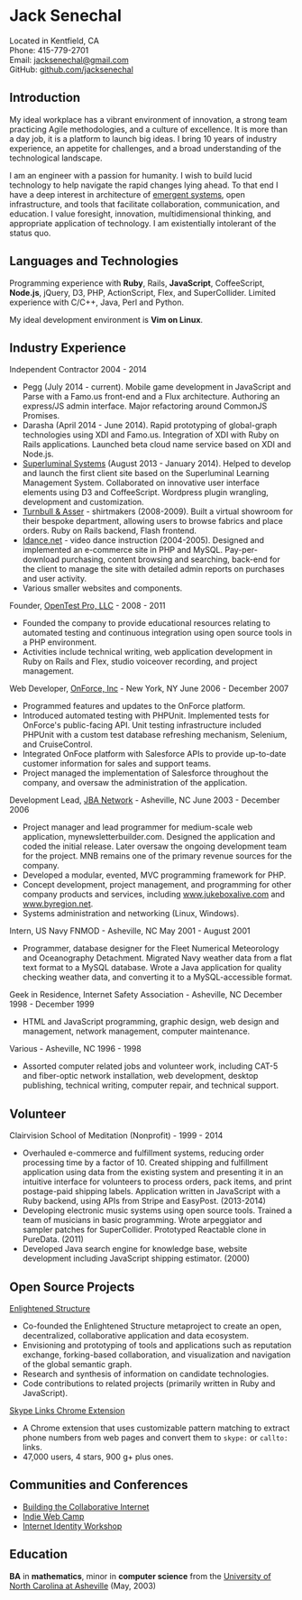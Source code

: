 Jack Senechal
=============

Located in Kentfield, CA  
Phone: 415-779-2701  
Email: <jacksenechal@gmail.com>  
GitHub: [github.com/jacksenechal][]

Introduction
------------

My ideal workplace has a vibrant environment of innovation, a strong team practicing Agile
methodologies, and a culture of excellence. It is more than a day job, it is a platform to launch
big ideas. I bring 10 years of industry experience, an appetite for challenges, and a broad
understanding of the technological landscape.

I am an engineer with a passion for humanity. I wish to build lucid technology to help navigate
the rapid changes lying ahead. To that end I have a deep interest in architecture of [emergent
systems][], open infrastructure, and tools that facilitate collaboration, communication, and
education. I value foresight, innovation, multidimensional thinking, and appropriate application
of technology. I am existentially intolerant of the status quo.

Languages and Technologies
--------------------------

Programming experience with **Ruby**, Rails, **JavaScript**, CoffeeScript, **Node.js**, jQuery,
D3, PHP, ActionScript, Flex, and SuperCollider. Limited experience with C/C++, Java, Perl and
Python.

My ideal development environment is **Vim on Linux**.

Industry Experience
-------------------

Independent Contractor 2004 - 2014

-   Pegg (July 2014 - current). Mobile game development in JavaScript and Parse with a Famo.us
    front-end and a Flux architecture. Authoring an express/JS admin interface. Major refactoring
    around CommonJS Promises.
-   Darasha (April 2014 - June 2014). Rapid prototyping of global-graph technologies using XDI and
    Famo.us. Integration of XDI with Ruby on Rails applications. Launched beta cloud name service
    based on XDI and Node.js.
-   [Superluminal Systems][] (August 2013 - January 2014). Helped to develop and launch the first
    client site based on the Superluminal Learning Management System. Collaborated on innovative
    user interface elements using D3 and CoffeeScript. Wordpress plugin wrangling, development and
    customization.
-   [Turnbull & Asser][] - shirtmakers (2008-2009). Built a virtual showroom for their bespoke
    department, allowing users to browse fabrics and place orders. Ruby on Rails backend, Flash
    frontend.
-   [Idance.net][] - video dance instruction (2004-2005). Designed and implemented an e-commerce
    site in PHP and MySQL. Pay-per-download purchasing, content browsing and searching, back-end
    for the client to manage the site with detailed admin reports on purchases and user activity.
-   Various smaller websites and components.

Founder, [OpenTest Pro, LLC][] - 2008 - 2011

-   Founded the company to provide educational resources relating to automated testing and
    continuous integration using open source tools in a PHP environment.
-   Activities include technical writing, web application development in Ruby on Rails and Flex,
    studio voiceover recording, and project management.

Web Developer, [OnForce, Inc][] - New York, NY June 2006 - December 2007

-   Programmed features and updates to the OnForce platform.
-   Introduced automated testing with PHPUnit. Implemented tests for OnForce's public-facing API.
    Unit testing infrastructure included PHPUnit with a custom test database refreshing mechanism,
    Selenium, and CruiseControl.
-   Integrated OnFoce platform with Salesforce APIs to provide up-to-date customer information for
    sales and support teams.
-   Project managed the implementation of Salesforce throughout the company, and oversaw the
    administration of the application.

Development Lead, [JBA Network][] - Asheville, NC June 2003 - December 2006

-   Project manager and lead programmer for medium-scale web application, mynewsletterbuilder.com.
    Designed the application and coded the initial release. Later oversaw the ongoing development
    team for the project. MNB remains one of the primary revenue sources for the company.
-   Developed a modular, evented, MVC programming framework for PHP.
-   Concept development, project management, and programming for other company products and
    services, including www.jukeboxalive.com and www.byregion.net.
-   Systems administration and networking (Linux, Windows).

Intern, US Navy FNMOD - Asheville, NC May 2001 - August 2001

-   Programmer, database designer for the Fleet Numerical Meteorology and Oceanography Detachment.
    Migrated Navy weather data from a flat text format to a MySQL database. Wrote a Java application
    for quality checking weather data, and converting it to a MySQL-accessible format.

Geek in Residence, Internet Safety Association - Asheville, NC December 1998 - December 1999

-   HTML and JavaScript programming, graphic design, web design and management, network management,
    computer maintenance.

Various - Asheville, NC 1996 - 1998

-   Assorted computer related jobs and volunteer work, including CAT-5 and fiber-optic network
    installation, web development, desktop publishing, technical writing, computer repair, and
    technical support.

Volunteer
---------

Clairvision School of Meditation (Nonprofit) - 1999 - 2014

-   Overhauled e-commerce and fulfillment systems, reducing order processing time by a factor of 10.
    Created shipping and fulfillment application using data from the existing system and presenting
    it in an intuitive interface for volunteers to process orders, pack items, and print
    postage-paid shipping labels. Application written in JavaScript with a Ruby backend, using APIs
    from Stripe and EasyPost. (2013-2014)
-   Developing electronic music systems using open source tools. Trained a team of musicians in
    basic programming. Wrote arpeggiator and sampler patches for SuperCollider. Prototyped Reactable
    clone in PureData. (2011)
-   Developed Java search engine for knowledge base, website development including JavaScript
    shipping estimator. (2000)

Open Source Projects
--------------------

[Enlightened Structure][]

-   Co-founded the Enlightened Structure metaproject to create an open, decentralized, collaborative
    application and data ecosystem.
-   Envisioning and prototyping of tools and applications such as reputation exchange, forking-based
    collaboration, and visualization and navigation of the global semantic graph.
-   Research and synthesis of information on candidate technologies.
-   Code contributions to related projects (primarily written in Ruby and JavaScript).

[Skype Links Chrome Extension][]

-   A Chrome extension that uses customizable pattern matching to extract phone numbers from web
    pages and convert them to `skype:` or `callto:` links.
-   47,000 users, 4 stars, 900 g+ plus ones.

Communities and Conferences
---------------------------

-   [Building the Collaborative Internet][]
-   [Indie Web Camp][]
-   [Internet Identity Workshop][]

Education
---------

**BA** in **mathematics**, minor in **computer science** from the [University of North Carolina at Asheville][]
(May, 2003)

[University of North Carolina at Asheville]: http://unca.edu
[Enlightened Structure]: http://enlightenedstructure.org
[Superluminal Systems]: http://superluminal.is/
[OpenTest Pro, LLC]: http://opentestpro.com
[Turnbull & Asser]: http://turnbullandasser.com
[Idance.net]: http://idance.net
[OnForce, Inc]: http://onforce.com
[JBA Network]: http://jbanetwork.com
[Skype Links Chrome Extension]: https://chrome.google.com/webstore/detail/skype-links/epbmllnadbdnppblcebkkmapkinkdchd
[jacksenechal.com/resume]: http://jacksenechal.com/resume
[github.com/jacksenechal]: https://github.com/jacksenechal
[Building the Collaborative Internet]: http://collaborativeinter.net/
[Indie Web Camp]: http://indiewebcamp.com/
[Internet Identity Workshop]: http://www.internetidentityworkshop.com/
[emergent systems]: http://en.wikipedia.org/wiki/Emergence
